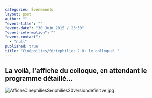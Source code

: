 ```yaml
---
categories: Événements
layout: post
author: ""
"event-title": ""
"event-date": "30 Juin 2015 / 23:30"
"event-information": ""
"event-contact": 
  - "null"
published: true
title: "Cinéphilies/Sériephilies 2.0: le colloque! "
---
```



## La voilà, l'affiche du colloque, en attendant le programme détaillé...

![AfficheCinephiliesSeriphilies20versiondefinitive.jpg]({{site.baseurl}}/media/AfficheCinephiliesSeriphilies20versiondefinitive.jpg)
